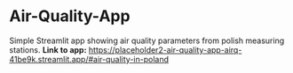 # Air-Quality-App

Simple Streamlit app showing air quality parameters from polish measuring stations.
**Link to app:**
https://placeholder2-air-quality-app-airq-41be9k.streamlit.app/#air-quality-in-poland

